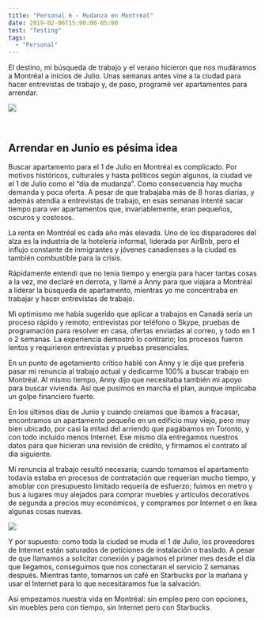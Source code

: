 ```yaml
---
title: "Personal 6 - Mudanza en Montréal"
date: 2019-02-06T15:00:00-05:00
test: "Testing"
tags: 
  - "Personal"
---
```


El destino, mi búsqueda de trabajo y el verano hicieron que nos mudáramos a Montréal a inicios de Julio. Unas semanas antes vine a la ciudad para hacer entrevistas de trabajo y, de paso, programé ver apartamentos para arrendar.

<img src="https://i.imgur.com/tngpSEy.png">

&nbsp;
## Arrendar en Junio es pésima idea

Buscar apartamento para el 1 de Julio en Montréal es complicado. Por motivos históricos, culturales y hasta políticos según algunos, la ciudad ve el 1 de Julio como el “día de mudanza”. Como consecuencia hay mucha demanda y poca oferta. A pesar de que trabajaba más de 8 horas diarias, y además atendía a entrevistas de trabajo, en esas semanas intenté sacar tiempo para ver apartamentos que, invariablemente, eran pequeños, oscuros y costosos.

La renta en Montréal es cada año más elevada. Uno de los disparadores del alza es la industria de la hotelería informal, liderada por AirBnb, pero el influjo constante de inmigrantes y jóvenes canadienses a la ciudad es también combustible para la crisis.

Rápidamente entendí que no tenía tiempo y energía para hacer tantas cosas a la vez, me declaré en derrota, y llamé a Anny para que viajara a Montréal a liderar la búsqueda de apartamento, mientras yo me concentraba en trabajar y hacer entrevistas de trabajo.

Mi optimismo me había sugerido que aplicar a trabajos en Canadá sería un proceso rápido y remoto; entrevistas por teléfono o Skype, pruebas de programación para resolver en casa, ofertas enviadas al correo, y todo en 1 o 2 semanas. La experiencia demostró lo contrario; los procesos fueron lentos y requirieron entrevistas y pruebas presenciales.

En un punto de agotamiento crítico hablé con Anny y le dije que prefería pasar mi renuncia al trabajo actual y dedicarme 100% a buscar trabajo en Montréal. Al mismo tiempo, Anny dijo que necesitaba también mi apoyo para buscar vivienda. Así que pusimos en marcha el plan, aunque implicaba un golpe financiero fuerte.

En los últimos días de Junio y cuando creíamos que íbamos a fracasar, encontramos un apartamento pequeño en un edificio muy viejo, pero muy bien ubicado, por casi la mitad del arriendo que pagábamos en Toronto, y con todo incluído menos Internet. Ese mismo día entregamos nuestros datos para que hicieran una revisión de crédito, y firmamos el contrato al día siguiente.

Mi renuncia al trabajo resultó necesaria; cuando tomamos el apartamento todavía estaba en procesos de contratación que requerían mucho tiempo, y amoblar con presupuesto limitado requería de esfuerzo; fuimos en metro y bus a lugares muy alejados para comprar muebles y artículos decorativos de segunda a precios muy económicos, y compramos por Internet o en Ikea algunas cosas nuevas.

<img class="medium" src="https://i.imgur.com/VcVVL6v.png">

Y por supuesto: como toda la ciudad se muda el 1 de Julio, los proveedores de Internet están saturados de peticiones de instalación o traslado. A pesar de que llamamos a solicitar conexión y pagamos el primer mes desde el día que llegamos, conseguimos que nos conectaran el servicio 2 semanas después. Mientras tanto, tomarnos un café en Starbucks por la mañana y usar el Internet para lo que necesitáramos fue la salvación.

Así empezamos nuestra vida en Montréal: sin empleo pero con opciones, sin muebles pero con tiempo, sin Internet pero con Starbucks.